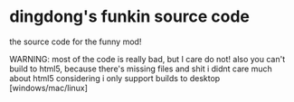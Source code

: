 # dingdong's funkin source code
the source code for the funny mod!

WARNING: most of the code is really bad, but I care do not!
also you can't build to html5, because there's missing files and shit
i didnt care much about html5 considering i only support builds to desktop [windows/mac/linux]
